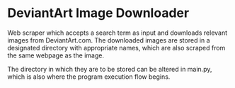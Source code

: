 # DeviantArt Image Downloader

Web scraper which accepts a search term as input and downloads relevant images from DeviantArt.com. The downloaded images are stored in a designated directory with appropriate names, which are also scraped from the same webpage as the image.

The directory in which they are to be stored can be altered in main.py, which is also where the program execution flow begins.

